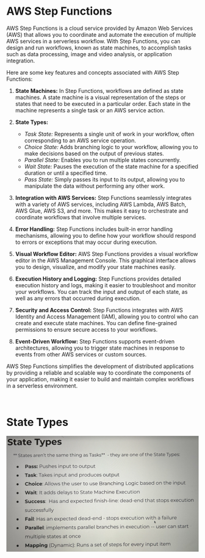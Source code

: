 # AWS Step Functions

AWS Step Functions is a cloud service provided by Amazon Web Services (AWS) that allows you to coordinate and automate the execution of multiple AWS services in a serverless workflow. With Step Functions, you can design and run workflows, known as state machines, to accomplish tasks such as data processing, image and video analysis, or application integration.

Here are some key features and concepts associated with AWS Step Functions:

1. **State Machines:** In Step Functions, workflows are defined as state machines. A state machine is a visual representation of the steps or states that need to be executed in a particular order. Each state in the machine represents a single task or an AWS service action.

2. **State Types:**
   - *Task State:* Represents a single unit of work in your workflow, often corresponding to an AWS service operation.
   - *Choice State:* Adds branching logic to your workflow, allowing you to make decisions based on the output of previous states.
   - *Parallel State:* Enables you to run multiple states concurrently.
   - *Wait State:* Pauses the execution of the state machine for a specified duration or until a specified time.
   - *Pass State:* Simply passes its input to its output, allowing you to manipulate the data without performing any other work.

3. **Integration with AWS Services:** Step Functions seamlessly integrates with a variety of AWS services, including AWS Lambda, AWS Batch, AWS Glue, AWS S3, and more. This makes it easy to orchestrate and coordinate workflows that involve multiple services.

4. **Error Handling:** Step Functions includes built-in error handling mechanisms, allowing you to define how your workflow should respond to errors or exceptions that may occur during execution.

5. **Visual Workflow Editor:** AWS Step Functions provides a visual workflow editor in the AWS Management Console. This graphical interface allows you to design, visualize, and modify your state machines easily.

6. **Execution History and Logging:** Step Functions provides detailed execution history and logs, making it easier to troubleshoot and monitor your workflows. You can track the input and output of each state, as well as any errors that occurred during execution.

7. **Security and Access Control:** Step Functions integrates with AWS Identity and Access Management (IAM), allowing you to control who can create and execute state machines. You can define fine-grained permissions to ensure secure access to your workflows.

8. **Event-Driven Workflow:** Step Functions supports event-driven architectures, allowing you to trigger state machines in response to events from other AWS services or custom sources.

AWS Step Functions simplifies the development of distributed applications by providing a reliable and scalable way to coordinate the components of your application, making it easier to build and maintain complex workflows in a serverless environment.

<br>


# State Types

<img src="images/state_type.jpg">